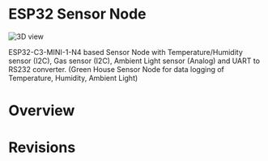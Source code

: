 # ESP32 Sensor Node
![3D view](https://user-images.githubusercontent.com/95383090/229375834-5642b627-24f3-4291-9ed7-a0ae0afbcbc8.png)

 ESP32-C3-MINI-1-N4 based Sensor Node with Temperature/Humidity sensor (I2C), Gas sensor (I2C), Ambient Light sensor (Analog) and UART to RS232 converter.
 (Green House Sensor Node for data logging of Temperature, Humidity, Ambient Light)
 
 # Overview
 
 # Revisions
